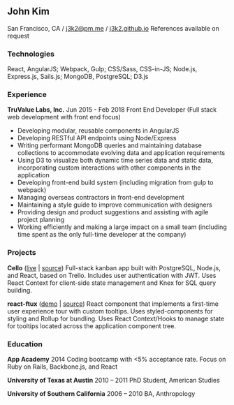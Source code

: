## John Kim
San Francisco, CA / [j3k2@pm.me](mailto:j3k2@pm.me) / [j3k2.github.io](https://j3k2.github.io)
References available on request

### Technologies
React, AngularJS; Webpack, Gulp; CSS/Sass, CSS-in-JS; Node.js, Express.js, Sails.js; MongoDB, PostgreSQL; D3.js

### Experience
**TruValue Labs, Inc.** Jun 2015 - Feb 2018 
Front End Developer (Full stack web development with front end focus)

* Developing modular, reusable components in AngularJS
* Developing RESTful API endpoints using Node/Express
* Writing performant MongoDB queries and maintaining database collections to accommodate evolving data and application requirements
* Using D3 to visualize both dynamic time series data and static data, incorporating custom interactions with other components in the application
* Developing front-end build system (including migration from gulp to webpack)
* Managing overseas contractors in front-end development
* Maintaining a style guide to improve communication with designers
* Providing design and product suggestions and assisting with agile project planning 
* Working efficiently and making a large impact on a small team (including time spent as the only full-time developer at the company)

### Projects
**Cello** ([live](https://celloapp.herokuapp.com) | [source](https://github.com/j3k2/cello))
Full-stack kanban app built with PostgreSQL, Node.js, and React, based on Trello. Includes user authentication with JWT. Uses React Context for client-side state management and Knex for SQL query building.

**react-ftux** ([demo](j3k2.github.io/react-ftux) | [source](https://github.com/j3k2/react-ftux))
React component that implements a first-time user experience tour with custom tooltips. Uses styled-components for styling and Rollup for bundling. Uses React Context/Hooks to manage state for tooltips located across the application component tree.

### Education
**App Academy** 2014
Coding bootcamp with <5% acceptance rate. Focus on Ruby on Rails, Backbone.js, and React

**University of Texas at Austin** 2010 – 2011 
PhD Student, American Studies

**University of Southern California**  2006 – 2010
BA, Anthropology